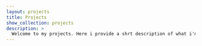 ```yaml
---
layout: projects
title: Projects
show_collection: projects
description: >
  Welcome to my projects. Here i provide a shrt description of what i'm working and a link to the GitHub Repository. I always look forward to collaborating on interesting projects :) 
---
```

